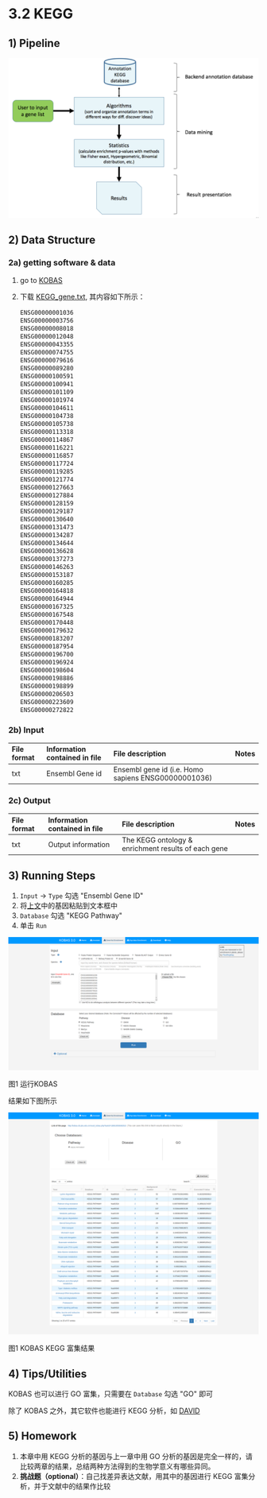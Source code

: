 # 3.2 KEGG

## 1\) Pipeline

![](../../.gitbook/assets/keggpipeline.png)

## 2\) Data Structure

### 2a\) getting software & data <a id="kegg-install"></a>

1. go to [KOBAS](http://kobas.cbi.pku.edu.cn/anno_iden.php)
2. 下载 [KEGG\_gene.txt](https://github.com/lulab/teaching_book/tree/a477eeb385bf47dcc662cd104dca1bdb0a84b68c/files/go_kegg/KEGG.txt), 其内容如下所示：

   ```text
   ENSG00000001036
   ENSG00000003756
   ENSG00000008018
   ENSG00000012048
   ENSG00000043355
   ENSG00000074755
   ENSG00000079616
   ENSG00000089280
   ENSG00000100591
   ENSG00000100941
   ENSG00000101109
   ENSG00000101974
   ENSG00000104611
   ENSG00000104738
   ENSG00000105738
   ENSG00000113318
   ENSG00000114867
   ENSG00000116221
   ENSG00000116857
   ENSG00000117724
   ENSG00000119285
   ENSG00000121774
   ENSG00000127663
   ENSG00000127884
   ENSG00000128159
   ENSG00000129187
   ENSG00000130640
   ENSG00000131473
   ENSG00000134287
   ENSG00000134644
   ENSG00000136628
   ENSG00000137273
   ENSG00000146263
   ENSG00000153187
   ENSG00000160285
   ENSG00000164818
   ENSG00000164944
   ENSG00000167325
   ENSG00000167548
   ENSG00000170448
   ENSG00000179632
   ENSG00000183207
   ENSG00000187954
   ENSG00000196700
   ENSG00000196924
   ENSG00000198604
   ENSG00000198886
   ENSG00000198899
   ENSG00000206503
   ENSG00000223609
   ENSG00000272822
   ```

### 2b\) Input

| **File format** | **Information contained in file** | **File description** | **Notes** |
| :--- | :--- | :--- | :--- |
| txt | Ensembl Gene id | Ensembl gene id \(i.e. Homo sapiens ENSG00000001036\) |  |

### 2c\) Output

| **File format** | **Information contained in file** | **File description** | **Notes** |
| :--- | :--- | :--- | :--- |
| txt | Output information | The KEGG ontology & enrichment results of each gene |  |

## 3\) Running Steps

1. `Input` -&gt; `Type` 勾选 "Ensembl Gene ID"
2. 将[上文](3.2.kegg.md#kegg-install)中的基因粘贴到文本框中
3. `Database` 勾选 "KEGG Pathway"
4. 单击 `Run`

![](../../.gitbook/assets/kegg-run.png)

图1 运行KOBAS

结果如下图所示

![](../../.gitbook/assets/kegg-result.png)

图1 KOBAS KEGG 富集结果

## 4\) Tips/Utilities

KOBAS 也可以进行 GO 富集，只需要在 `Database` 勾选 "GO" 即可

除了 KOBAS 之外，其它软件也能进行 KEGG 分析，如 [DAVID](https://david.ncifcrf.gov/)

## 5\) Homework

1. 本章中用 KEGG 分析的基因与上一章中用 GO 分析的基因是完全一样的，请比较两章的结果，总结两种方法得到的生物学意义有哪些异同。
2. **挑战题（optional）**：自己找差异表达文献，用其中的基因进行 KEGG 富集分析，并于文献中的结果作比较

